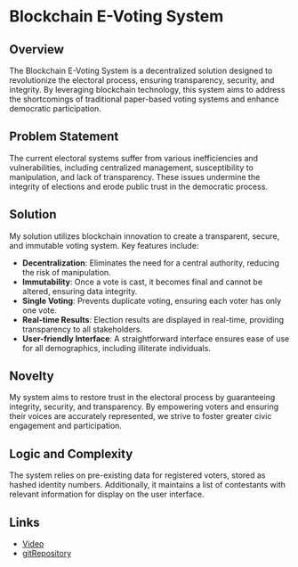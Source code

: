 # Blockchain E-Voting System

## Overview
The Blockchain E-Voting System is a decentralized solution designed to revolutionize the electoral process, ensuring transparency, security, and integrity. By leveraging blockchain technology, this system aims to address the shortcomings of traditional paper-based voting systems and enhance democratic participation.

## Problem Statement
The current electoral systems suffer from various inefficiencies and vulnerabilities, including centralized management, susceptibility to manipulation, and lack of transparency. These issues undermine the integrity of elections and erode public trust in the democratic process.

## Solution
My solution utilizes blockchain innovation to create a transparent, secure, and immutable voting system. Key features include:
- **Decentralization**: Eliminates the need for a central authority, reducing the risk of manipulation.
- **Immutability**: Once a vote is cast, it becomes final and cannot be altered, ensuring data integrity.
- **Single Voting**: Prevents duplicate voting, ensuring each voter has only one vote.
- **Real-time Results**: Election results are displayed in real-time, providing transparency to all stakeholders.
- **User-friendly Interface**: A straightforward interface ensures ease of use for all demographics, including illiterate individuals.

## Novelty
My system aims to restore trust in the electoral process by guaranteeing integrity, security, and transparency. By empowering voters and ensuring their voices are accurately represented, we strive to foster greater civic engagement and participation.

## Logic and Complexity
The system relies on pre-existing data for registered voters, stored as hashed identity numbers. Additionally, it maintains a list of contestants with relevant information for display on the user interface.

## Links
- [Video](https://youtu.be/YajdbITf1Xg)
- [gitRepository](https://github.com/LSThusini/Flutter_Java_VotingApp.git)


